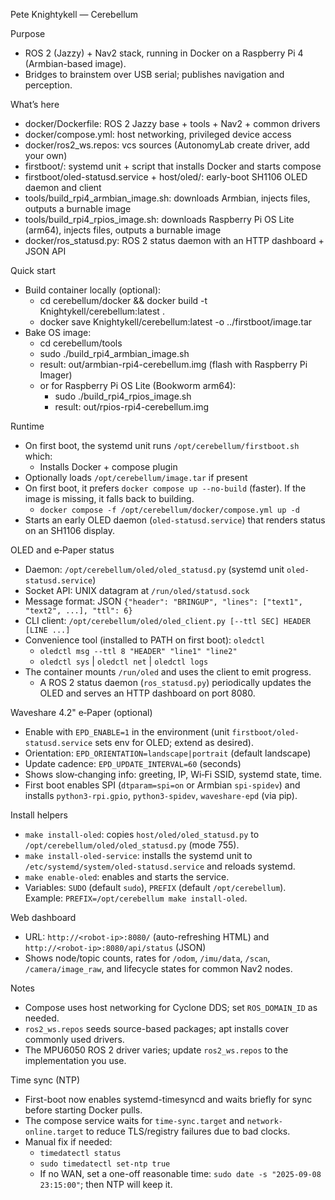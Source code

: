 Pete Knightykell — Cerebellum

Purpose
- ROS 2 (Jazzy) + Nav2 stack, running in Docker on a Raspberry Pi 4 (Armbian-based image).
- Bridges to brainstem over USB serial; publishes navigation and perception.

What’s here
- docker/Dockerfile: ROS 2 Jazzy base + tools + Nav2 + common drivers
- docker/compose.yml: host networking, privileged device access
- docker/ros2_ws.repos: vcs sources (AutonomyLab create driver, add your own)
- firstboot/: systemd unit + script that installs Docker and starts compose
- firstboot/oled-statusd.service + host/oled/: early-boot SH1106 OLED daemon and client
- tools/build_rpi4_armbian_image.sh: downloads Armbian, injects files, outputs a burnable image
- tools/build_rpi4_rpios_image.sh: downloads Raspberry Pi OS Lite (arm64), injects files, outputs a burnable image
 - docker/ros_statusd.py: ROS 2 status daemon with an HTTP dashboard + JSON API

Quick start
- Build container locally (optional):
  - cd cerebellum/docker && docker build -t Knightykell/cerebellum:latest .
  - docker save Knightykell/cerebellum:latest -o ../firstboot/image.tar
- Bake OS image:
  - cd cerebellum/tools
  - sudo ./build_rpi4_armbian_image.sh
  - result: out/armbian-rpi4-cerebellum.img (flash with Raspberry Pi Imager)
  - or for Raspberry Pi OS Lite (Bookworm arm64):
    - sudo ./build_rpi4_rpios_image.sh
    - result: out/rpios-rpi4-cerebellum.img

Runtime
- On first boot, the systemd unit runs `/opt/cerebellum/firstboot.sh` which:
  - Installs Docker + compose plugin
- Optionally loads `/opt/cerebellum/image.tar` if present
- On first boot, it prefers `docker compose up --no-build` (faster). If the image is missing, it falls back to building.
  - `docker compose -f /opt/cerebellum/docker/compose.yml up -d`
 - Starts an early OLED daemon (`oled-statusd.service`) that renders status on an SH1106 display.

OLED and e‑Paper status
- Daemon: `/opt/cerebellum/oled/oled_statusd.py` (systemd unit `oled-statusd.service`)
- Socket API: UNIX datagram at `/run/oled/statusd.sock`
- Message format: JSON `{"header": "BRINGUP", "lines": ["text1", "text2", ...], "ttl": 6}`
- CLI client: `/opt/cerebellum/oled/oled_client.py [--ttl SEC] HEADER [LINE ...]`
- Convenience tool (installed to PATH on first boot): `oledctl`
  - `oledctl msg --ttl 8 "HEADER" "line1" "line2"`
  - `oledctl sys` | `oledctl net` | `oledctl logs`
- The container mounts `/run/oled` and uses the client to emit progress.
  - A ROS 2 status daemon (`ros_statusd.py`) periodically updates the OLED and serves an HTTP dashboard on port 8080.

Waveshare 4.2" e‑Paper (optional)
- Enable with `EPD_ENABLE=1` in the environment (unit `firstboot/oled-statusd.service` sets env for OLED; extend as desired).
- Orientation: `EPD_ORIENTATION=landscape|portrait` (default landscape)
- Update cadence: `EPD_UPDATE_INTERVAL=60` (seconds)
- Shows slow‑changing info: greeting, IP, Wi‑Fi SSID, systemd state, time.
- First boot enables SPI (`dtparam=spi=on` or Armbian `spi-spidev`) and installs `python3-rpi.gpio`, `python3-spidev`, `waveshare-epd` (via pip).

Install helpers
- `make install-oled`: copies `host/oled/oled_statusd.py` to `/opt/cerebellum/oled/oled_statusd.py` (mode 755).
- `make install-oled-service`: installs the systemd unit to `/etc/systemd/system/oled-statusd.service` and reloads systemd.
- `make enable-oled`: enables and starts the service.
- Variables: `SUDO` (default `sudo`), `PREFIX` (default `/opt/cerebellum`). Example: `PREFIX=/opt/cerebellum make install-oled`.

Web dashboard
- URL: `http://<robot-ip>:8080/` (auto-refreshing HTML) and `http://<robot-ip>:8080/api/status` (JSON)
- Shows node/topic counts, rates for `/odom`, `/imu/data`, `/scan`, `/camera/image_raw`, and lifecycle states for common Nav2 nodes.

Notes
- Compose uses host networking for Cyclone DDS; set `ROS_DOMAIN_ID` as needed.
- `ros2_ws.repos` seeds source-based packages; apt installs cover commonly used drivers.
- The MPU6050 ROS 2 driver varies; update `ros2_ws.repos` to the implementation you use.

Time sync (NTP)
- First-boot now enables systemd-timesyncd and waits briefly for sync before starting Docker pulls.
- The compose service waits for `time-sync.target` and `network-online.target` to reduce TLS/registry failures due to bad clocks.
- Manual fix if needed:
  - `timedatectl status`
  - `sudo timedatectl set-ntp true`
  - If no WAN, set a one-off reasonable time: `sudo date -s "2025-09-08 23:15:00"`; then NTP will keep it.
